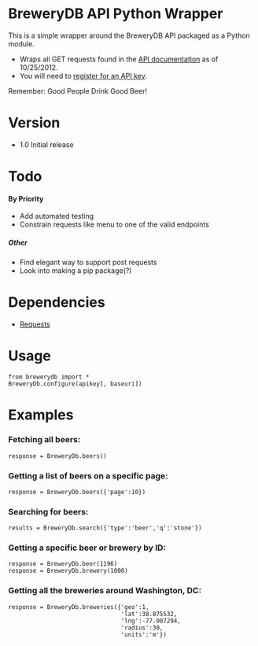 # BreweryDB API Python Wrapper

This is a simple wrapper around the BreweryDB API packaged as a Python module.

* Wraps all GET requests found in the [API documentation](http://developer.pintlabs.com/brewerydb/api-documentation) as of 10/25/2012.
* You will need to [register for an API key](http://www.brewerydb.com/api/register).

Remember: Good People Drink Good Beer!

# Version

* 1.0 Initial release

# Todo

#### By Priority

* Add automated testing
* Constrain requests like menu to one of the valid endpoints

##### Other

* Find elegant way to support post requests
* Look into making a pip package(?)

# Dependencies

* [Requests](http://docs.python-requests.org/en/latest/)

# Usage

    from brewerydb import *
    BreweryDb.configure(apikey[, baseuri])

# Examples

### Fetching all beers:

    response = BreweryDb.beers()

### Getting a list of beers on a specific page:

    response = BreweryDb.beers({'page':10})

### Searching for beers:

    results = BreweryDb.search({'type':'beer','q':'stone'})

### Getting a specific beer or brewery by ID:

    response = BreweryDb.beer(1196)
    response = BreweryDb.brewery(1000)

### Getting all the breweries around Washington, DC:

    response = BreweryDb.breweries({'geo':1,
                                    'lat':38.875532,
                                    'lng':-77.007294,
                                    'radius':30,
                                    'units':'m'})
